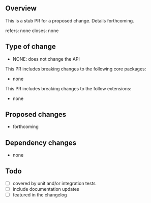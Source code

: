 ## Overview

This is a stub PR for a proposed change. Details forthcoming.

<!--
  Short description of the problem being addressed or the reason for the proposed feature.

  If there is not an associated issue please consider creating one
-->

refers: none
closes: none

## Type of change

- NONE: does not change the API

<!--
- MAJOR: Potentially breaking change to the API
- MINOR: Backwards compatible feature
- PATCH: Backwards compatible buf fix
- NONE: does not change the API
-->

This PR includes breaking changes to the following core packages:

- none

This PR includes breaking changes to the follow extensions:

- none

## Proposed changes

<!--
- fix(package): description of the fix
- feat(package): description of the feature
- docs(package): description of the documentation change
- style(package): description of the style change
- refactor(package): description of the refactoring
- test(package): description of the test change
- chore(package): description of the chore change
-->

- forthcoming

## Dependency changes

- none

<!--
- [@roots/bud] adds [package]@[version]
- [@roots/sage] removes [package]@[version]
- [@roots/bud-babel] updates [package]@[version] to [package]@[version]
-->

## Todo

<!--
These items are not required to submit the PR.

Please don't go out of your way to meet these criteria
if you have not spoken to maintainers about your PR.
-->

- [ ] covered by unit and/or integration tests
- [ ] include documentation updates
- [ ] featured in the changelog
